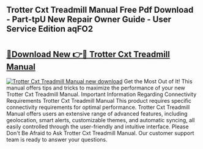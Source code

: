 ## Trotter Cxt Treadmill Manual Free Pdf Download - Part-tpU New Repair Owner Guide - User Service Edition aqFO2

# <h2><a href="http://bc53123.oget.top/?id=Trotter+Cxt+Treadmill+Manual">🔗Download New 👉🔴 Trotter Cxt Treadmill Manual</a></h2>

[![Trotter Cxt Treadmill Manual new download](https://i.imgur.com/5g1atiW.png)](http://bc53123.oget.top/?id=Trotter+Cxt+Treadmill+Manual)
Get the Most Out of It! This manual offers tips and tricks to maximize the performance of your new Trotter Cxt Treadmill Manual. Important Information Regarding Connectivity Requirements Trotter Cxt Treadmill Manual This product requires specific connectivity requirements for optimal performance. Trotter Cxt Treadmill Manual offers users an extensive range of advanced features, including geolocation, smart alerts, customizable themes, and automatic syncing, all easily controlled through the user-friendly and intuitive interface. Please Don't Be Afraid to Ask Trotter Cxt Treadmill Manual. Our customer support team is ready to answer your questions.
